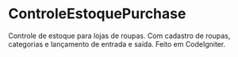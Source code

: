 # ControleEstoquePurchase
Controle de estoque para lojas de roupas. Com cadastro de roupas, categorias e lançamento de entrada e saída. Feito em CodeIgniter.
